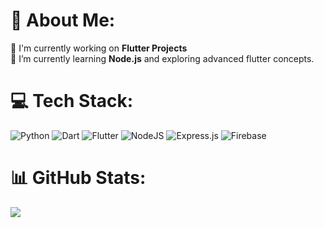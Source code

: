 # 💫 About Me:
🔭 I'm currently working on **Flutter Projects**<br>🌱 I’m currently learning **Node.js** and exploring advanced flutter concepts.

# 💻 Tech Stack:
![Python](https://img.shields.io/badge/python-3670A0?style=for-the-badge&logo=python&logoColor=ffdd54) ![Dart](https://img.shields.io/badge/dart-%230175C2.svg?style=for-the-badge&logo=dart&logoColor=white) ![Flutter](https://img.shields.io/badge/Flutter-%2302569B.svg?style=for-the-badge&logo=Flutter&logoColor=white) ![NodeJS](https://img.shields.io/badge/node.js-6DA55F?style=for-the-badge&logo=node.js&logoColor=white) ![Express.js](https://img.shields.io/badge/express.js-%23404d59.svg?style=for-the-badge&logo=express&logoColor=%2361DAFB) ![Firebase](https://img.shields.io/badge/firebase-%23039BE5.svg?style=for-the-badge&logo=firebase)

# 📊 GitHub Stats:

![](https://github-readme-stats.vercel.app/api/top-langs/?username=ashish10010&theme=radical&hide_border=false&include_all_commits=true&count_private=true&layout=compact)
